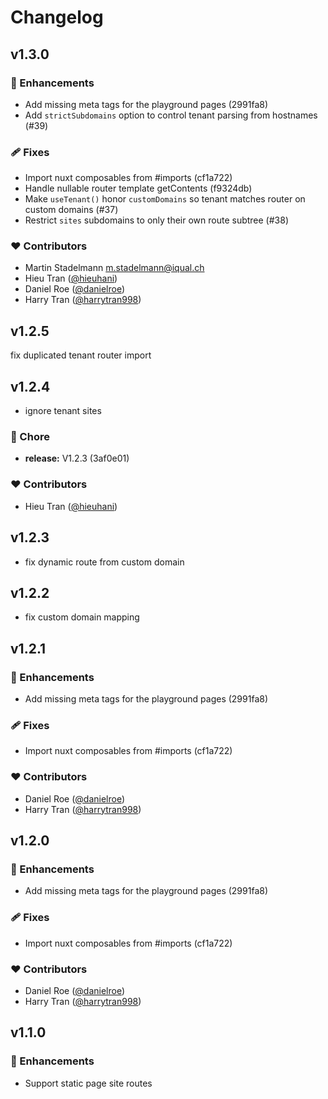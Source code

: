 # Changelog


## v1.3.0


### 🚀 Enhancements

- Add missing meta tags for the playground pages (2991fa8)
- Add `strictSubdomains` option to control tenant parsing from hostnames (#39)

### 🩹 Fixes

- Import nuxt composables from #imports (cf1a722)
- Handle nullable router template getContents (f9324db)
- Make `useTenant()` honor `customDomains` so tenant matches router on custom domains (#37)
- Restrict `sites` subdomains to only their own route subtree (#38)

### ❤️  Contributors

- Martin Stadelmann <m.stadelmann@iqual.ch>
- Hieu Tran ([@hieuhani](http://github.com/hieuhani))
- Daniel Roe ([@danielroe](http://github.com/danielroe))
- Harry Tran ([@harrytran998](http://github.com/harrytran998))

## v1.2.5

fix duplicated tenant router import

## v1.2.4

- ignore tenant sites

### 🏡 Chore

- **release:** V1.2.3 (3af0e01)

### ❤️  Contributors

- Hieu Tran ([@hieuhani](http://github.com/hieuhani))

## v1.2.3

- fix dynamic route from custom domain

## v1.2.2

- fix custom domain mapping

## v1.2.1


### 🚀 Enhancements

- Add missing meta tags for the playground pages (2991fa8)

### 🩹 Fixes

- Import nuxt composables from #imports (cf1a722)

### ❤️  Contributors

- Daniel Roe ([@danielroe](http://github.com/danielroe))
- Harry Tran ([@harrytran998](http://github.com/harrytran998))

## v1.2.0


### 🚀 Enhancements

- Add missing meta tags for the playground pages (2991fa8)

### 🩹 Fixes

- Import nuxt composables from #imports (cf1a722)

### ❤️  Contributors

- Daniel Roe ([@danielroe](http://github.com/danielroe))
- Harry Tran ([@harrytran998](http://github.com/harrytran998))

## v1.1.0


### 🚀 Enhancements

- Support static page site routes
